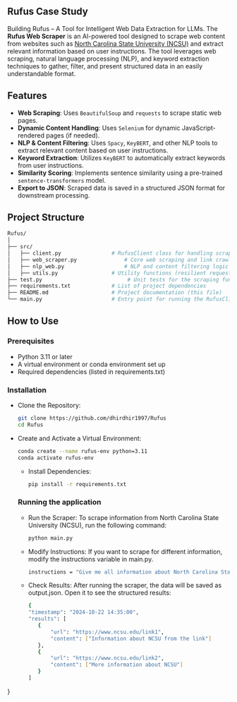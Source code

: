 ## Rufus Case Study
Building Rufus – A Tool for Intelligent Web Data Extraction for LLMs.
The **Rufus Web Scraper** is an AI-powered tool designed to scrape web content from websites such as [North Carolina State University (NCSU)](https://www.ncsu.edu/) and extract relevant information based on user instructions. The tool leverages web scraping, natural language processing (NLP), and keyword extraction techniques to gather, filter, and present structured data in an easily understandable format.

## Features

- **Web Scraping**: Uses `BeautifulSoup` and `requests` to scrape static web pages.
- **Dynamic Content Handling**: Uses `Selenium` for dynamic JavaScript-rendered pages (if needed).
- **NLP & Content Filtering**: Uses `Spacy`, `KeyBERT`, and other NLP tools to extract relevant content based on user instructions.
- **Keyword Extraction**: Utilizes `KeyBERT` to automatically extract keywords from user instructions.
- **Similarity Scoring**: Implements sentence similarity using a pre-trained `sentence-transformers` model.
- **Export to JSON**: Scraped data is saved in a structured JSON format for downstream processing.

## Project Structure

```bash
Rufus/
│
├── src/
│   ├── client.py                # RufusClient class for handling scraping logic
│   ├── web_scraper.py               # Core web scraping and link crawling logic
│   ├── nlp_web.py                   # NLP and content filtering logic
│   ├── utils.py                 # Utility functions (resilient requests, save to JSON, etc.)
├── test.py                           # Unit tests for the scraping functions
├── requirements.txt             # List of project dependencies
├── README.md                    # Project documentation (this file)
└── main.py                      # Entry point for running the RufusClient

```

## How to Use
### Prerequisites
- Python 3.11 or later
- A virtual environment or conda environment set up
- Required dependencies (listed in requirements.txt)

### Installation
-  Clone the Repository:
     ```bash
     git clone https://github.com/dhirdhir1997/Rufus
     cd Rufus
     ```
- Create and Activate a Virtual Environment:
  ```bash
  conda create --name rufus-env python=3.11
  conda activate rufus-env
  ```
  - Install Dependencies:
    ```bash
    pip install -r requirements.txt
     ```
  ### Running the application
  - Run the Scraper:
    To scrape information from North Carolina State University (NCSU), run the following command:
     ```bash
    python main.py
     ```
  - Modify Instructions:
    If you want to scrape for different information, modify the instructions variable in main.py.
    ```bash
    instructions = "Give me all information about North Carolina State University"
    ```
  - Check Results:
    After running the scraper, the data will be saved as output.json. Open it to see the structured results:
     ```bash
    {
    "timestamp": "2024-10-22 14:35:00",
    "results": [
        {
            "url": "https://www.ncsu.edu/link1",
            "content": ["Information about NCSU from the link"]
        },
        {
            "url": "https://www.ncsu.edu/link2",
            "content": ["More information about NCSU"]
        }
    ]
}
    
 ```
    

  
  

     

     

  






